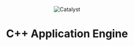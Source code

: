 <p align="center">
  <img src="https://catalystdigitalstudio.xyz/assets/icon.png?raw=true" alt="Catalyst"/>
</p>

<p align="center">
 <h1 align="center">C++ Application Engine</h1>
</p>
